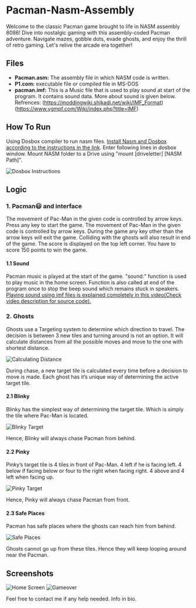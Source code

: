 # Pacman-Nasm-Assembly
Welcome to the classic Pacman game brought to life in NASM assembly 8086! Dive into nostalgic gaming with this assembly-coded Pacman adventure. Navigate mazes, gobble dots, evade ghosts, and enjoy the thrill of retro gaming. Let's relive the arcade era together!

## Files
- **Pacman.asm:**  The assembly file in which NASM code is written.
- **P1.com:**  executable file or compiled file in MS-DOS
- **pacman.imf:** This is a Music file that is used to play sound at start of the program. It contains sound data. More about sound is given below. Refrences: (https://moddingwiki.shikadi.net/wiki/IMF_Format) (https://www.vgmpf.com/Wiki/index.php?title=IMF)

## How To Run
Using Dosbox compiler to run nasm files. [Install Nasm and Dosbox according to the instructions in the link](https://theiteducation.com/how-to-install-nasm-on-windows-10-how-to-type-and-run-assembly-language-program/).
Enter following lines in dosbox window. Mount NASM folder to a Drive  using "mount [driveletter] [NASM Path]".

![Dosbox Instructions](https://github.com/Usman-N123/Pacman-Nasm-Assembly/assets/155843127/694f3149-6195-43ff-99ad-f6e7bbdc6df7)

## Logic
### 1. Pacman😃 and interface
The movement of Pac-Man in the given code is controlled by arrow keys. Press any key to start the game. The movement of Pac-Man in the given code is controlled by arrow keys. During the game any key other than the arrow keys will exit the game. Colliding with the ghosts will also result in end of the game. The score is displayed on the top left corner. You have to score 150 points to win the game.
#### 1.1 Sound
Pacman music is played at the start of the game. "sound:" function is used to play music in the home screen. Function is also called at end of the program once to stop the beep sound which remains stuck in speakers. [Playing sound using imf files is explained completely in this video(Check video description for source code).](https://www.youtube.com/watch?v=ifqq7reyNa0)
### 2. Ghosts
Ghosts use a Targeting system to determine which direction to travel. The decision is between 3 new tiles and turning around is not an option. It will calculate distances from all the possible moves and move to the one with shortest distance.

![Calculating Distance](https://github.com/Usman-N123/Pacman-Nasm-Assembly/assets/155843127/13870eed-b052-44af-8f81-9055a3e50eb9)

During chase, a new target tile is calculated every time before a decision to move is made. Each ghost has it’s unique way of determining the active target tile.
#### 2.1 Blinky
Blinky has the simplest way of determining the target tile. Which is simply the tile where Pac-Man is located.

![Blinky Target](https://github.com/Usman-N123/Pacman-Nasm-Assembly/assets/155843127/2d0794f9-4864-41b7-b488-0694423e0627)

Hence, Blinky will always chase Pacman from behind.
#### 2.2 Pinky
Pinky’s target tile is 4 tiles in front of Pac-Man. 4 left if he is facing left. 4 below if facing below or four to the right when facing right.
4 above and 4 left when facing up.

![Pinky Target](https://github.com/Usman-N123/Pacman-Nasm-Assembly/assets/155843127/88a1b28b-5f25-4ebb-9f84-6ad9e4b774e4)

Hence, Pinky will always chase Pacman from front.
#### 2.3 Safe Places
Pacman has safe places where the ghosts can reach him from behind.

![Safe Places](https://github.com/Usman-N123/Pacman-Nasm-Assembly/assets/155843127/0d260710-3c76-4376-8054-a48586ec2363)

Ghosts cannot go up from these tiles. Hence they will keep looping around near the Pacman.

## Screenshots
![Home Screen](https://github.com/Usman-N123/Pacman-Nasm-Assembly/assets/155843127/9f5ce47b-fbc6-43f1-be6a-6b14117682b1)
![Gameover](https://github.com/Usman-N123/Pacman-Nasm-Assembly/assets/155843127/2ff4f2ac-efff-49ba-9d2a-6b3bce3315bf)

Feel free to contact me if any help needed. Info in bio.
